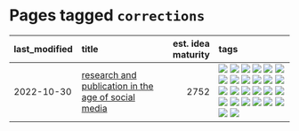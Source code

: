 # Pages tagged `corrections`

|last_modified|title|est. idea maturity|tags
|:---|:---|---:|:---|
|2022-10-30|[research and publication in the age of social media](../research-and-social.md)|2752|[![](https://img.shields.io/badge/tag-arxiv-99b5f2)](../tags/arxiv.md) [![](https://img.shields.io/badge/tag-citation-d46ff4)](../tags/citation.md) [![](https://img.shields.io/badge/tag-corrections-faa2fc)](../tags/corrections.md) [![](https://img.shields.io/badge/tag-credit-1ee399)](../tags/credit.md) [![](https://img.shields.io/badge/tag-curation-49fd1a)](../tags/curation.md) [![](https://img.shields.io/badge/tag-discoverability-6edb5)](../tags/discoverability.md) [![](https://img.shields.io/badge/tag-discussion-83cbca)](../tags/discussion.md) [![](https://img.shields.io/badge/tag-feed-f1c85)](../tags/feed.md) [![](https://img.shields.io/badge/tag-git-2229ca)](../tags/git.md) [![](https://img.shields.io/badge/tag-github-3b815)](../tags/github.md) [![](https://img.shields.io/badge/tag-historyofscience-3b18a)](../tags/historyofscience.md) [![](https://img.shields.io/badge/tag-mastodon-957448)](../tags/mastodon.md) [![](https://img.shields.io/badge/tag-openreview-936135)](../tags/openreview.md) [![](https://img.shields.io/badge/tag-paperswithcode-deeba9)](../tags/paperswithcode.md) [![](https://img.shields.io/badge/tag-platform-c456a9)](../tags/platform.md) [![](https://img.shields.io/badge/tag-publication-4db4d2)](../tags/publication.md) [![](https://img.shields.io/badge/tag-reproducibility-d7de4b)](../tags/reproducibility.md) [![](https://img.shields.io/badge/tag-research-e54ba1)](../tags/research.md) [![](https://img.shields.io/badge/tag-retractions-426a5f)](../tags/retractions.md) [![](https://img.shields.io/badge/tag-search-e3b2c7)](../tags/search.md) [![](https://img.shields.io/badge/tag-socialmedia-dafbc7)](../tags/socialmedia.md) [![](https://img.shields.io/badge/tag-stackoverflow-7064e0)](../tags/stackoverflow.md) [![](https://img.shields.io/badge/tag-subscription-6819c6)](../tags/subscription.md) [![](https://img.shields.io/badge/tag-transparency-11772b)](../tags/transparency.md) [![](https://img.shields.io/badge/tag-twitter-5fba1d)](../tags/twitter.md) [![](https://img.shields.io/badge/tag-validation-587798)](../tags/validation.md)|